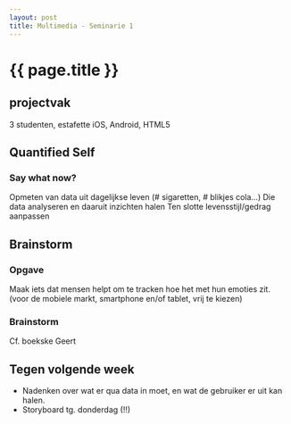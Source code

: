 ```yaml
---
layout: post
title: Multimedia - Seminarie 1
---
```


{{ page.title }}
================

## projectvak
3 studenten, estafette
iOS, Android, HTML5

## Quantified Self
### Say what now?
Opmeten van data uit dagelijkse leven (# sigaretten, # blikjes cola…)
Die data analyseren en daaruit inzichten halen
Ten slotte levensstijl/gedrag aanpassen

## Brainstorm
### Opgave
Maak iets dat mensen helpt om te tracken hoe het met hun emoties zit. (voor de mobiele markt, smartphone en/of tablet, vrij te kiezen)

### Brainstorm
Cf. boekske Geert

## Tegen volgende week
- Nadenken over wat er qua data in moet, en wat de gebruiker er uit kan halen.
- Storyboard tg. donderdag (!!)
